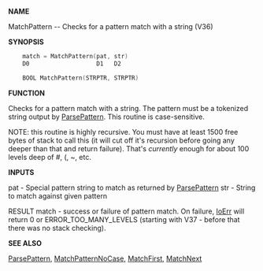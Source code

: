 
**NAME**

MatchPattern --  Checks for a pattern match with a string (V36)

**SYNOPSIS**

```c
    match = MatchPattern(pat, str)
    D0                   D1   D2

    BOOL MatchPattern(STRPTR, STRPTR)

```
**FUNCTION**

Checks for a pattern match with a string.  The pattern must be a
tokenized string output by [ParsePattern](ParsePattern).  This routine is
case-sensitive.

NOTE: this routine is highly recursive.  You must have at least
1500 free bytes of stack to call this (it will cut off it's
recursion before going any deeper than that and return failure).
That's _currently_ enough for about 100 levels deep of #, (, ~, etc.

**INPUTS**

pat - Special pattern string to match as returned by [ParsePattern](ParsePattern)
str - String to match against given pattern

RESULT
match - success or failure of pattern match.  On failure,
[IoErr](IoErr) will return 0 or ERROR_TOO_MANY_LEVELS (starting
with V37 - before that there was no stack checking).

**SEE ALSO**

[ParsePattern](ParsePattern), [MatchPatternNoCase](MatchPatternNoCase), [MatchFirst](MatchFirst), [MatchNext](MatchNext)
